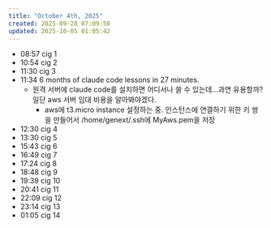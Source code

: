 ```yaml
---
title: "October 4th, 2025"
created: 2025-09-28 07:09:50
updated: 2025-10-05 01:05:42
---
```

  * 08:57 cig 1
  * 10:54 cig 2
  * 11:30 cig 3
  * 11:34 6 months of claude code lessons in 27 minutes.
    * 원격 서버에 claude code를 설치하면 어디서나 쓸 수 있는데...과연 유용할까? 일단 aws 서버 임대 비용을 알아봐야겠다.
      * aws에 t3.micro instance 설정하는 중. 인스턴스에 연결하기 위한 키 쌍을 만들어서 /home/genext/.ssh에 MyAws.pem을 저장
  * 12:30 cig 4
  * 13:30 cig 5
  * 15:43 cig 6
  * 16:49 cig 7
  * 17:24 cig 8
  * 18:48 cig 9
  * 19:39 cig 10
  * 20:41 cig 11
  * 22:09 cig 12
  * 23:14 cig 13
  * 01:05 cig 14
